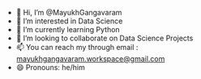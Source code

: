 - 👋 Hi, I’m @MayukhGangavaram
- 👀 I’m interested in Data Science
- 🌱 I’m currently learning Python
- 💞️ I’m looking to collaborate on Data Science Projects
- 📫 You can reach my through email : mayukhgangavaram.workspace@gmail.com
- 😄 Pronouns: he/him


<!---
MayukhGangavaram/MayukhGangavaram is a ✨ special ✨ repository because its `README.md` (this file) appears on your GitHub profile.
You can click the Preview link to take a look at your changes.
--->
